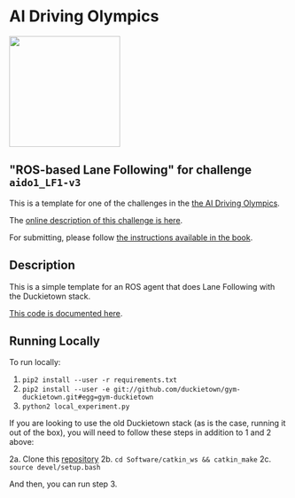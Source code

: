 <!-- do not modify - autogenerated -->
 
# AI Driving Olympics

<a href="http://aido.duckietown.org"><img width="200" src="https://www.duckietown.org/wp-content/uploads/2018/07/AIDO-768x512.png"/></a>


## "ROS-based Lane Following" for challenge `aido1_LF1-v3`

This is a template for one of the challenges in the [the AI Driving Olympics](http://aido.duckietown.org/).

The [online description of this challenge is here][online].

For submitting, please follow [the instructions available in the book][book].
 
[book]: http://docs.duckietown.org/DT18/AIDO/out/

[online]: https://challenges.duckietown.org/v3/humans/challenges/aido1_LF1-v3

## Description

This is a simple template for an ROS agent that does Lane Following with the Duckietown stack.

[This code is documented here](https://docs.duckietown.org/DT18/AIDO/out/ros_baseline.html).

## Running Locally

To run locally:

1. `pip2 install --user -r requirements.txt`
2. `pip2 install --user -e git://github.com/duckietown/gym-duckietown.git#egg=gym-duckietown`
3. `python2 local_experiment.py`

If you are looking to use the old Duckietown stack (as is the case, running it out of the box), you will need to follow these steps in addition to 1 and 2 above:

2a. Clone this [repository](https://github.com/duckietown/Software)
2b. `cd Software/catkin_ws && catkin_make`
2c. `source devel/setup.bash`

And then, you can run step 3.

